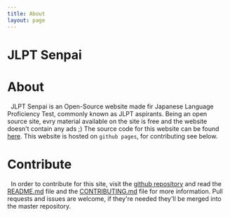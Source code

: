 ```yaml
---
title: About
layout: page
---
```


# JLPT Senpai

# About
&nbsp;
JLPT Senpai is an Open-Source website made fir Japanese Language Proficiency Test, commonly known as JLPT aspirants. Being an open source site, evry material available on the site is free and the website doesn't contain any ads ;) The source code for this website can be found [here](https://github.com/Devansh3712/JLPT-Senpai). This website is hosted on `github pages`, for contributing see below.

# Contribute
&nbsp;
In order to contribute for this site, visit the [github repository](https://github.com/JLPT-Senpai) and read the [README.md](https://github.com/Devansh3712/JLPT-Senpai/README.md) file and the [CONTRIBUTING.md](https://github.com/Devansh3712/JLPT-Senpai/CONTRIBUTING.md) file for more information. Pull requests and issues are welcome, if they're needed they'll be merged into the master repository.
